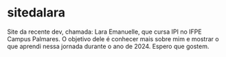 # sitedalara
Site da recente dev, chamada: Lara Emanuelle, que cursa IPI no IFPE Campus Palmares. O objetivo dele é conhecer mais sobre mim e mostrar o que aprendi nessa jornada durante o ano de 2024. Espero que gostem.
